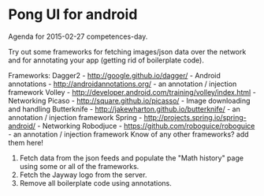 # Pong UI for android

Agenda for 2015-02-27 competences-day.

Try out some frameworks for fetching images/json data over the network and for annotating your app (getting rid of boilerplate code).

Frameworks:
Dagger2 - http://google.github.io/dagger/ - 
Android annotations - http://androidannotations.org/ - an annotation / injection framework
Volley - http://developer.android.com/training/volley/index.html - Networking
Picaso - http://square.github.io/picasso/ - Image downloading and handling
Butterknife - http://jakewharton.github.io/butterknife/ - an annotation / injection framework
Spring - http://projects.spring.io/spring-android/ - Networking
Robodjuce - https://github.com/roboguice/roboguice - an annotation / injection framework
Know of any other frameworks? add them here!

1. Fetch data from the json feeds and populate the "Math history" page using some or all of the frameworks.
2. Fetch the Jayway logo from the server.
3. Remove all boilerplate code using annotations.
